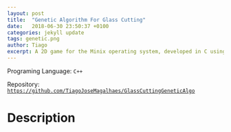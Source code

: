 ```yaml
---
layout: post
title:  "Genetic Algorithm For Glass Cutting"
date:   2018-06-30 23:50:37 +0100
categories: jekyll update
tags: genetic.png
author: Tiago
excerpt: A 2D game for the Minix operating system, developed in C using only the C standard library and Minix's OS API.
---
```


Programing Language: `C++`

Repository: [`https://github.com/TiagoJoseMagalhaes/GlassCuttingGeneticAlgo`](https://github.com/TiagoJoseMagalhaes/GlassCuttingGeneticAlgo)

# Description

